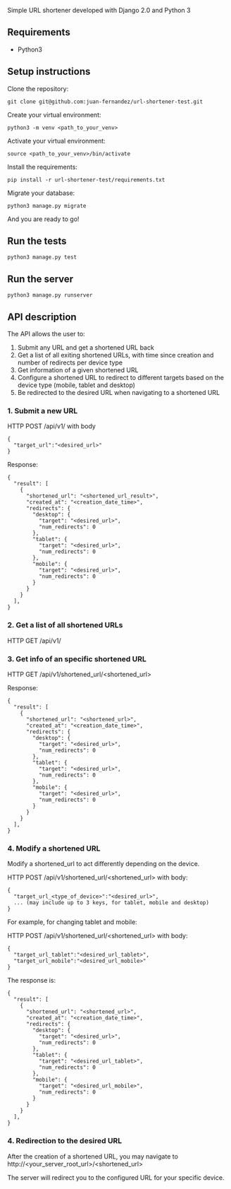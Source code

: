 Simple URL shortener developed with Django 2.0 and Python 3

## Requirements
- Python3


## Setup instructions
Clone the repository:
```
git clone git@github.com:juan-fernandez/url-shortener-test.git
```
Create your virtual environment: 
```
python3 -m venv <path_to_your_venv>
```
Activate your virtual environment:
```
source <path_to_your_venv>/bin/activate
```
Install the requirements: 
```
pip install -r url-shortener-test/requirements.txt
```
Migrate your database:
```
python3 manage.py migrate
```

And you are ready to go! 

## Run the tests
```
python3 manage.py test
```

## Run the server
```
python3 manage.py runserver
```

## API description 
The API allows the user to:
1. Submit any URL and get a shortened URL back
2. Get a list of all exiting shortened URLs, with time since creation and number of redirects per device type
3. Get information of a given shortened URL
4. Configure a shortened URL to redirect to different targets based on the device type (mobile, tablet and desktop)
5. Be redirected to the desired URL when navigating to a shortened URL
 


### 1. Submit a new URL 
HTTP POST /api/v1/ with body
```
{
  "target_url":"<desired_url>"
}
```
Response:
```
{
  "result": [
    {
      "shortened_url": "<shortened_url_result>",
      "created_at": "<creation_date_time>",
      "redirects": {
        "desktop": {
          "target": "<desired_url>",
          "num_redirects": 0
        },
        "tablet": {
          "target": "<desired_url>",
          "num_redirects": 0
        },
        "mobile": {
          "target": "<desired_url>",
          "num_redirects": 0
        }
      }
    }
  ],
}
```
### 2. Get a list of all shortened URLs
HTTP GET /api/v1/ 

### 3. Get info of an specific shortened URL
HTTP GET /api/v1/shortened_url/<shortened_url>

Response:
```
{
  "result": [
    {
      "shortened_url": "<shortened_url>",
      "created_at": "<creation_date_time>",
      "redirects": {
        "desktop": {
          "target": "<desired_url>",
          "num_redirects": 0
        },
        "tablet": {
          "target": "<desired_url>",
          "num_redirects": 0
        },
        "mobile": {
          "target": "<desired_url>",
          "num_redirects": 0
        }
      }
    }
  ],
}
```
### 4. Modify a shortened URL
Modify a shortened_url to act differently depending on the device.

HTTP POST /api/v1/shortened_url/<shortened_url> with body:
```
{
  "target_url_<type_of_device>":"<desired_url>",
  ... (may include up to 3 keys, for tablet, mobile and desktop)
}
```
For example, for changing tablet and mobile:

HTTP POST /api/v1/shortened_url/<shortened_url> with body:
```
{
  "target_url_tablet":"<desired_url_tablet>",
  "target_url_mobile":"<desired_url_mobile>"
}
```
The response is: 
```
{
  "result": [
    {
      "shortened_url": "<shortened_url>",
      "created_at": "<creation_date_time>",
      "redirects": {
        "desktop": {
          "target": "<desired_url>",
          "num_redirects": 0
        },
        "tablet": {
          "target": "<desired_url_tablet>",
          "num_redirects": 0
        },
        "mobile": {
          "target": "<desired_url_mobile>",
          "num_redirects": 0
        }
      }
    }
  ],
}
```
### 4. Redirection to the desired URL
After the creation of a shortened URL, you may navigate to 
http://<your_server_root_url>/<shortened_url>

The server will redirect you to the configured URL for your specific device.



